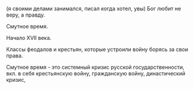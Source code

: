 (я своими делами занимался, писал когда хотел, увы)
Бог любит не веру, а правду.

Смутное время. 

Начало XVII века. 

Классы феодалов и крестьян, которые устроили войну борясь за свои права.

Смутное время - это системный кризис русской государственности, вкл. в себя крестьянскую войну, гражданскую войну, династический кризис, 


